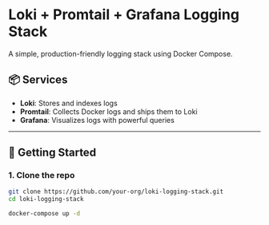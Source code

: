 # Loki + Promtail + Grafana Logging Stack

A simple, production-friendly logging stack using Docker Compose.

## 📦 Services

- **Loki**: Stores and indexes logs
- **Promtail**: Collects Docker logs and ships them to Loki
- **Grafana**: Visualizes logs with powerful queries

---

## 🚀 Getting Started

### 1. Clone the repo

```bash
git clone https://github.com/your-org/loki-logging-stack.git
cd loki-logging-stack

docker-compose up -d
